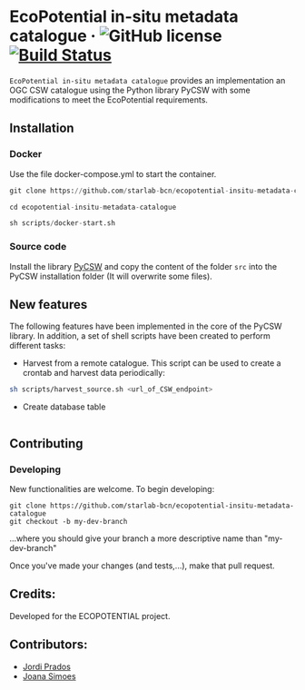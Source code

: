 # EcoPotential in-situ metadata catalogue &middot; ![GitHub license](https://img.shields.io/badge/license-MIT-blue.svg) [![Build Status](https://travis-ci.org/starlab-bcn/pycsw-quality-profile.svg?branch=master)](https://travis-ci.org/starlab-bcn/pycsw-quality-profile)
```EcoPotential in-situ metadata catalogue``` provides an implementation an OGC CSW catalogue using the Python library PyCSW with some modifications to meet the EcoPotential requirements.

## Installation

### Docker
Use the file docker-compose.yml to start the container.

```py
git clone https://github.com/starlab-bcn/ecopotential-insitu-metadata-catalogue

cd ecopotential-insitu-metadata-catalogue

sh scripts/docker-start.sh

```

### Source code

Install the library [PyCSW](http://pycsw.org/) and copy the content of the folder ```src``` into the PyCSW installation folder (It will overwrite some files).

## New features

The following features have been implemented in the core of the PyCSW library. In addition, a set of shell scripts have been created to perform different tasks:

- Harvest from a remote catalogue. This script can be used to create a crontab and harvest data periodically:
```sh
sh scripts/harvest_source.sh <url_of_CSW_endpoint>
```

- Create database table

```sh

```

## Contributing

### Developing

New functionalities are welcome. To begin developing:

```
git clone https://github.com/starlab-bcn/ecopotential-insitu-metadata-catalogue
git checkout -b my-dev-branch
```
...where you should give your branch a more descriptive name than "my-dev-branch"

Once you've made your changes (and tests,...), make that pull request.

## Credits:
Developed for the ECOPOTENTIAL project.

## Contributors:
 * [Jordi Prados](http://github.com/jordiprados)
 * [Joana Simoes](http://github.com/doublebyte1)
